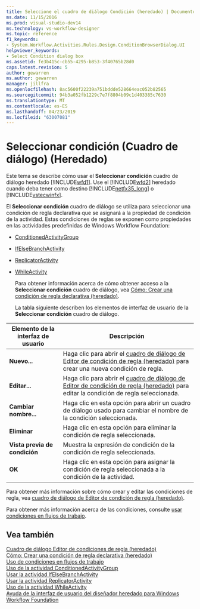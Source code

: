 ```yaml
---
title: Seleccione el cuadro de diálogo Condición (heredado) | Documentos de Microsoft
ms.date: 11/15/2016
ms.prod: visual-studio-dev14
ms.technology: vs-workflow-designer
ms.topic: reference
f1_keywords:
- System.Workflow.Activities.Rules.Design.ConditionBrowserDialog.UI
helpviewer_keywords:
- Select Condition dialog box
ms.assetid: fe3b415c-cb55-4295-b853-3f40765b28d0
caps.latest.revision: 5
author: gewarren
ms.author: gewarren
manager: jillfra
ms.openlocfilehash: 8ac5600f22239a751bddde528664eac052b82565
ms.sourcegitcommit: 94b3a052fb1229c7e7f8804b09c1d403385c7630
ms.translationtype: MT
ms.contentlocale: es-ES
ms.lasthandoff: 04/23/2019
ms.locfileid: "63007081"
---
```

# <a name="select-condition-dialog-box-legacy"></a>Seleccionar condición (Cuadro de diálogo) (Heredado)
Este tema se describe cómo usar el **Seleccionar condición** cuadro de diálogo heredado [!INCLUDE[wfd1](../includes/wfd1-md.md)]. Use el [!INCLUDE[wfd2](../includes/wfd2-md.md)] heredado cuando deba tener como destino [!INCLUDE[netfx35_long](../includes/netfx35-long-md.md)] o [!INCLUDE[vstecwinfx](../includes/vstecwinfx-md.md)].  
  
 El **Seleccionar condición** cuadro de diálogo se utiliza para seleccionar una condición de regla declarativa que se asignará a la propiedad de condición de la actividad. Estas condiciones de reglas se exponen como propiedades en las actividades predefinidas de Windows Workflow Foundation:  
  
- [ConditionedActivityGroup](http://go.microsoft.com/fwlink?LinkID=65017)  
  
- [IfElseBranchActivity](http://go.microsoft.com/fwlink?LinkID=65034)  
  
- [ReplicatorActivity](http://go.microsoft.com/fwlink?LinkID=65039)  
  
- [WhileActivity](http://go.microsoft.com/fwlink?LinkID=65049)  
  
  Para obtener información acerca de cómo obtener acceso a la **Seleccionar condición** cuadro de diálogo, vea [Cómo: Crear una condición de regla declarativa (heredado)](../workflow-designer/how-to-create-a-declarative-rule-condition-legacy.md).  
  
  La tabla siguiente describen los elementos de interfaz de usuario de la **Seleccionar condición** cuadro de diálogo.  
  
|Elemento de la interfaz de usuario|Descripción|  
|----------------|-----------------|  
|**Nuevo...**|Haga clic para abrir el [cuadro de diálogo de Editor de condición de regla (heredado)](../workflow-designer/rule-condition-editor-dialog-box-legacy.md) para crear una nueva condición de regla.|  
|**Editar...**|Haga clic para abrir el [cuadro de diálogo de Editor de condición de regla (heredado)](../workflow-designer/rule-condition-editor-dialog-box-legacy.md) para editar la condición de regla seleccionada.|  
|**Cambiar nombre...**|Haga clic en esta opción para abrir un cuadro de diálogo usado para cambiar el nombre de la condición seleccionada.|  
|**Eliminar**|Haga clic en esta opción para eliminar la condición de regla seleccionada.|  
|**Vista previa de condición**|Muestra la expresión de condición de la condición de regla seleccionada.|  
|**OK**|Haga clic en esta opción para asignar la condición de regla seleccionada a la condición de la actividad.|  
  
 Para obtener más información sobre cómo crear y editar las condiciones de regla, vea [cuadro de diálogo de Editor de condición de regla (heredado)](../workflow-designer/rule-condition-editor-dialog-box-legacy.md).  
  
 Para obtener más información acerca de las condiciones, consulte [usar condiciones en flujos de trabajo](http://go.microsoft.com/fwlink?LinkID=65009).  
  
## <a name="see-also"></a>Vea también  
 [Cuadro de diálogo Editor de condiciones de regla (heredado)](../workflow-designer/rule-condition-editor-dialog-box-legacy.md)   
 [Cómo: Crear una condición de regla declarativa (heredado)](../workflow-designer/how-to-create-a-declarative-rule-condition-legacy.md)   
 [Uso de condiciones en flujos de trabajo](http://go.microsoft.com/fwlink?LinkID=65009)   
 [Uso de la actividad ConditionedActivityGroup](http://go.microsoft.com/fwlink?LinkID=65066)   
 [Usar la actividad IfElseBranchActivity](http://go.microsoft.com/fwlink?LinkID=65075)   
 [Usar la actividad ReplicatorActivity](http://go.microsoft.com/fwlink?LinkID=65080)   
 [Uso de la actividad WhileActivity](http://go.microsoft.com/fwlink?LinkID=65091)   
 [Ayuda de la interfaz de usuario del diseñador heredado para Windows Workflow Foundation](../workflow-designer/legacy-designer-for-windows-workflow-foundation-ui-help.md)